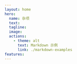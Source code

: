 ```yaml
---
layout: home
hero:
  name: 杂项
  text:
  tagline:
  image: 
  actions:
    - theme: alt
      text: Markdown 示例
      link: ./markdown-examples
features:
---
```

